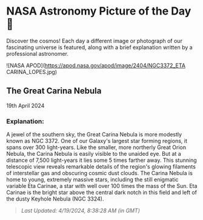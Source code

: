 
  # NASA Astronomy Picture of the Day 🌌

  Discover the cosmos! Each day a different image or photograph of our fascinating universe is featured, along with a brief explanation written by a professional astronomer.

![NASA APOD](https://apod.nasa.gov/apod/image/2404/NGC3372_ETA CARINA_LOPES.jpg)

## The Great Carina Nebula

19th April 2024

### Explanation: 

A jewel of the southern sky, the Great Carina Nebula is more modestly known as NGC 3372. One of our Galaxy's largest star forming regions, it spans over 300 light-years. Like the smaller, more northerly Great Orion Nebula, the Carina Nebula is easily visible to the unaided eye. But at a distance of 7,500 light-years it lies some 5 times farther away. This stunning telescopic view reveals remarkable details of the region's glowing filaments of interstellar gas and obscuring cosmic dust clouds. The Carina Nebula is home to young, extremely massive stars, including the still enigmatic variable Eta Carinae, a star with well over 100 times the mass of the Sun.  Eta Carinae is the bright star above the central dark notch in this field and left of the dusty Keyhole Nebula (NGC 3324).

> _Last Updated: 4/19/2024, 8:38:28 AM (in GMT)_
